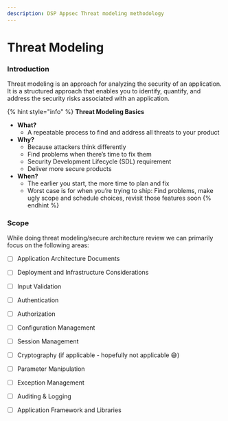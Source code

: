 ```yaml
---
description: DSP Appsec Threat modeling methodology
---
```


# Threat Modeling

### Introduction

Threat modeling is an approach for analyzing the security of an application. It is a structured approach that enables you to identify, quantify, and address the security risks associated with an application. 

{% hint style="info" %}
   **Threat Modeling Basics**

* **What?** 
  * A repeatable process to find and address all threats to your product  
* **Why?**  
  * Because attackers think differently
  * Find problems when there’s time to fix them 
  * Security Development Lifecycle \(SDL\) requirement 
  * Deliver more secure products 
* **When?** 
  * The earlier you start, the more time to plan and fix 
  * Worst case is for when you’re trying to ship: Find problems, make ugly scope and schedule choices, revisit those features soon
{% endhint %}



### Scope

While doing threat modeling/secure architecture review we can primarily focus on the following areas:

* [ ]  Application Architecture Documents
* [ ]  Deployment and Infrastructure Considerations
* [ ]  Input Validation
* [ ]  Authentication
* [ ]  Authorization
* [ ]  Configuration Management
* [ ]  Session Management
* [ ]  Cryptography \(if applicable - hopefully not applicable 😅\)  
* [ ]  Parameter Manipulation
* [ ]  Exception Management
* [ ]  Auditing & Logging
* [ ]  Application Framework and Libraries





